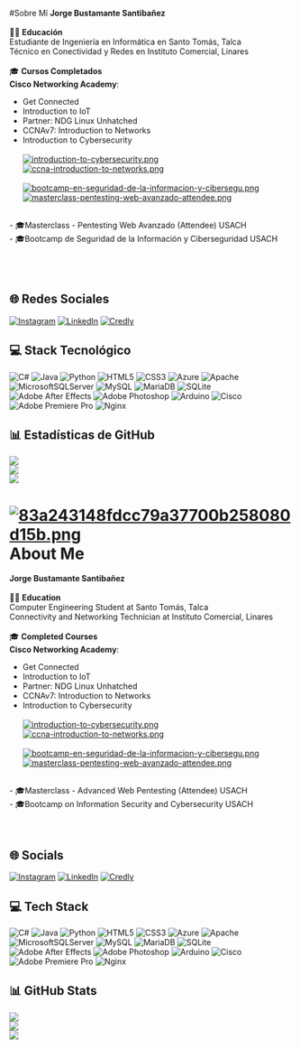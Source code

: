 #Sobre Mí
**Jorge Bustamante Santibañez**<br><br>
👨‍🎓 **Educación**<br>
Estudiante de Ingeniería en Informática en Santo Tomás, Talca<br>
Técnico en Conectividad y Redes en Instituto Comercial, Linares<br><br>
🎓 **Cursos Completados**<br>
**Cisco Networking Academy**:<br>
- Get Connected<br>
- Introduction to IoT<br>
- Partner: NDG Linux Unhatched<br>
- CCNAv7: Introduction to Networks<br>
- Introduction to Cybersecurity<br><br>
[![introduction-to-cybersecurity.png](https://i.postimg.cc/y80zxpRp/introduction-to-cybersecurity.png)](https://www.credly.com/badges/faadf0a7-8f8c-4573-9eb5-20efc84997d1/public_url)
[![ccna-introduction-to-networks.png](https://i.postimg.cc/gkCWYbx6/ccna-introduction-to-networks.png)](https://www.credly.com/badges/21ae9f55-38f7-487f-9e32-7e3d71d6c625/public_url)
<br><br>
[![bootcamp-en-seguridad-de-la-informacion-y-cibersegu.png](https://i.postimg.cc/dtkFPVVY/bootcamp-en-seguridad-de-la-informacion-y-cibersegu.png)](https://www.credly.com/badges/97ebff29-d93e-48cf-b327-2128a3f1ec4f/public_url)
[![masterclass-pentesting-web-avanzado-attendee.png](https://i.postimg.cc/RCbmDH9d/masterclass-pentesting-web-avanzado-attendee.png)](https://www.credly.com/badges/44d209f9-4c8e-442c-9d6b-5ae4866c4cd0/public_url)
<br>
- 🎓Masterclass - Pentesting Web Avanzado (Attendee) USACH<br>
- 🎓Bootcamp de Seguridad de la Información y Ciberseguridad USACH<br><br>
<br><br>

## 🌐 Redes Sociales
[![Instagram](https://img.shields.io/badge/Instagram-%23E4405F.svg?logo=Instagram&logoColor=white)](https://instagram.com/stbz.jorge) [![LinkedIn](https://img.shields.io/badge/LinkedIn-%230077B5.svg?logo=linkedin&logoColor=white)](https://www.linkedin.com/in/jorgebs7/) [![Credly](https://img.shields.io/badge/Credly-%23FF6F00.svg?logo=credly&logoColor=white)](https://www.credly.com/users/jorge-ignacio-bustamante-santibanez)
## 💻 Stack Tecnológico
![C#](https://img.shields.io/badge/c%23-%23239120.svg?style=for-the-badge&logo=csharp&logoColor=white) ![Java](https://img.shields.io/badge/java-%23ED8B00.svg?style=for-the-badge&logo=openjdk&logoColor=white) ![Python](https://img.shields.io/badge/python-3670A0?style=for-the-badge&logo=python&logoColor=ffdd54) ![HTML5](https://img.shields.io/badge/html5-%23E34F26.svg?style=for-the-badge&logo=html5&logoColor=white) ![CSS3](https://img.shields.io/badge/css3-%231572B6.svg?style=for-the-badge&logo=css3&logoColor=white) ![Azure](https://img.shields.io/badge/azure-%230072C6.svg?style=for-the-badge&logo=microsoftazure&logoColor=white) ![Apache](https://img.shields.io/badge/apache-%23D42029.svg?style=for-the-badge&logo=apache&logoColor=white) ![MicrosoftSQLServer](https://img.shields.io/badge/Microsoft%20SQL%20Server-CC2927?style=for-the-badge&logo=microsoft%20sql%20server&logoColor=white) ![MySQL](https://img.shields.io/badge/mysql-4479A1.svg?style=for-the-badge&logo=mysql&logoColor=white) ![MariaDB](https://img.shields.io/badge/MariaDB-003545?style=for-the-badge&logo=mariadb&logoColor=white) ![SQLite](https://img.shields.io/badge/sqlite-%2307405e.svg?style=for-the-badge&logo=sqlite&logoColor=white) ![Adobe After Effects](https://img.shields.io/badge/Adobe%20After%20Effects-9999FF.svg?style=for-the-badge&logo=Adobe%20After%20Effects&logoColor=white) ![Adobe Photoshop](https://img.shields.io/badge/adobe%20photoshop-%2331A8FF.svg?style=for-the-badge&logo=adobe%20photoshop&logoColor=white) ![Arduino](https://img.shields.io/badge/-Arduino-00979D?style=for-the-badge&logo=Arduino&logoColor=white) ![Cisco](https://img.shields.io/badge/cisco-%23049fd9.svg?style=for-the-badge&logo=cisco&logoColor=black) ![Adobe Premiere Pro](https://img.shields.io/badge/Adobe%20Premiere%20Pro-9999FF.svg?style=for-the-badge&logo=Adobe%20Premiere%20Pro&logoColor=white) ![Nginx](https://img.shields.io/badge/nginx-%23009639.svg?style=for-the-badge&logo=nginx&logoColor=white)

## 📊 Estadísticas de GitHub
![](https://github-readme-stats.vercel.app/api?username=BSTR7&theme=dark&hide_border=false&include_all_commits=false&count_private=false)<br/>
![](https://github-readme-streak-stats.herokuapp.com/?user=BSTR7&theme=dark&hide_border=false)<br/>
![](https://github-readme-stats.vercel.app/api/top-langs/?username=BSTR7&theme=dark&hide_border=false&include_all_commits=false&count_private=false&layout=compact)



# [![83a243148fdcc79a37700b258080d15b.png](https://i.postimg.cc/rFqd1p5M/83a243148fdcc79a37700b258080d15b.png)](https://postimg.cc/xqFTYns4) About Me
**Jorge Bustamante Santibañez**<br><br>
👨‍🎓 **Education**<br>
Computer Engineering Student at Santo Tomás, Talca<br>
Connectivity and Networking Technician at Instituto Comercial, Linares<br><br>
🎓 **Completed Courses**<br>
**Cisco Networking Academy**:<br>
- Get Connected<br>
- Introduction to IoT<br>
- Partner: NDG Linux Unhatched<br>
- CCNAv7: Introduction to Networks<br>
- Introduction to Cybersecurity<br><br>
[![introduction-to-cybersecurity.png](https://i.postimg.cc/y80zxpRp/introduction-to-cybersecurity.png)](https://www.credly.com/badges/faadf0a7-8f8c-4573-9eb5-20efc84997d1/public_url)
[![ccna-introduction-to-networks.png](https://i.postimg.cc/gkCWYbx6/ccna-introduction-to-networks.png)](https://www.credly.com/badges/21ae9f55-38f7-487f-9e32-7e3d71d6c625/public_url)
<br><br>
[![bootcamp-en-seguridad-de-la-informacion-y-cibersegu.png](https://i.postimg.cc/dtkFPVVY/bootcamp-en-seguridad-de-la-informacion-y-cibersegu.png)](https://www.credly.com/badges/97ebff29-d93e-48cf-b327-2128a3f1ec4f/public_url)
[![masterclass-pentesting-web-avanzado-attendee.png](https://i.postimg.cc/RCbmDH9d/masterclass-pentesting-web-avanzado-attendee.png)](https://www.credly.com/badges/44d209f9-4c8e-442c-9d6b-5ae4866c4cd0/public_url)
<br>
- 🎓Masterclass - Advanced Web Pentesting (Attendee) USACH<br>
- 🎓Bootcamp on Information Security and Cybersecurity USACH<br>
<br><br>

## 🌐 Socials
[![Instagram](https://img.shields.io/badge/Instagram-%23E4405F.svg?logo=Instagram&logoColor=white)](https://instagram.com/stbz.jorge) [![LinkedIn](https://img.shields.io/badge/LinkedIn-%230077B5.svg?logo=linkedin&logoColor=white)](https://www.linkedin.com/in/jorgebs7/) [![Credly](https://img.shields.io/badge/Credly-%23FF6F00.svg?logo=credly&logoColor=white)](https://www.credly.com/users/jorge-ignacio-bustamante-santibanez)
## 💻 Tech Stack
![C#](https://img.shields.io/badge/c%23-%23239120.svg?style=for-the-badge&logo=csharp&logoColor=white) ![Java](https://img.shields.io/badge/java-%23ED8B00.svg?style=for-the-badge&logo=openjdk&logoColor=white) ![Python](https://img.shields.io/badge/python-3670A0?style=for-the-badge&logo=python&logoColor=ffdd54) ![HTML5](https://img.shields.io/badge/html5-%23E34F26.svg?style=for-the-badge&logo=html5&logoColor=white) ![CSS3](https://img.shields.io/badge/css3-%231572B6.svg?style=for-the-badge&logo=css3&logoColor=white) ![Azure](https://img.shields.io/badge/azure-%230072C6.svg?style=for-the-badge&logo=microsoftazure&logoColor=white) ![Apache](https://img.shields.io/badge/apache-%23D42029.svg?style=for-the-badge&logo=apache&logoColor=white) ![MicrosoftSQLServer](https://img.shields.io/badge/Microsoft%20SQL%20Server-CC2927?style=for-the-badge&logo=microsoft%20sql%20server&logoColor=white) ![MySQL](https://img.shields.io/badge/mysql-4479A1.svg?style=for-the-badge&logo=mysql&logoColor=white) ![MariaDB](https://img.shields.io/badge/MariaDB-003545?style=for-the-badge&logo=mariadb&logoColor=white) ![SQLite](https://img.shields.io/badge/sqlite-%2307405e.svg?style=for-the-badge&logo=sqlite&logoColor=white) ![Adobe After Effects](https://img.shields.io/badge/Adobe%20After%20Effects-9999FF.svg?style=for-the-badge&logo=Adobe%20After%20Effects&logoColor=white) ![Adobe Photoshop](https://img.shields.io/badge/adobe%20photoshop-%2331A8FF.svg?style=for-the-badge&logo=adobe%20photoshop&logoColor=white) ![Arduino](https://img.shields.io/badge/-Arduino-00979D?style=for-the-badge&logo=Arduino&logoColor=white) ![Cisco](https://img.shields.io/badge/cisco-%23049fd9.svg?style=for-the-badge&logo=cisco&logoColor=black) ![Adobe Premiere Pro](https://img.shields.io/badge/Adobe%20Premiere%20Pro-9999FF.svg?style=for-the-badge&logo=Adobe%20Premiere%20Pro&logoColor=white) ![Nginx](https://img.shields.io/badge/nginx-%23009639.svg?style=for-the-badge&logo=nginx&logoColor=white)

## 📊 GitHub Stats
![](https://github-readme-stats.vercel.app/api?username=BSTR7&theme=dark&hide_border=false&include_all_commits=false&count_private=false)<br/>
![](https://github-readme-streak-stats.herokuapp.com/?user=BSTR7&theme=dark&hide_border=false)<br/>
![](https://github-readme-stats.vercel.app/api/top-langs/?username=BSTR7&theme=dark&hide_border=false&include_all_commits=false&count_private=false&layout=compact)


